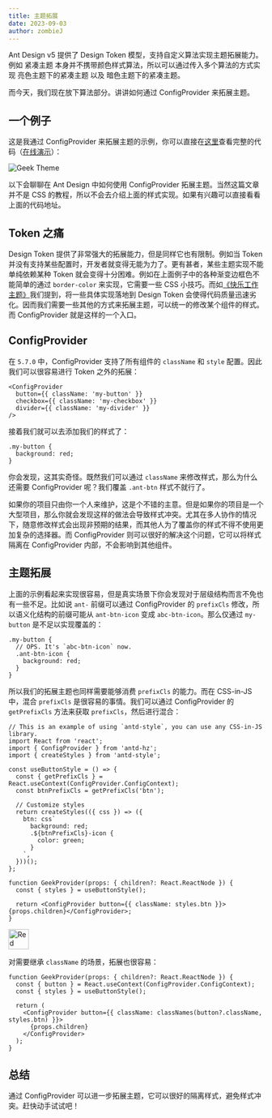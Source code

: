 ```yaml
---
title: 主题拓展
date: 2023-09-03
author: zombieJ
---
```


Ant Design v5 提供了 Design Token 模型，支持自定义算法实现主题拓展能力。例如 紧凑主题 本身并不携带颜色样式算法，所以可以通过传入多个算法的方式实现 亮色主题下的紧凑主题 以及 暗色主题下的紧凑主题。

而今天，我们现在放下算法部分。讲讲如何通过 ConfigProvider 来拓展主题。

## 一个例子

这是我通过 ConfigProvider 来拓展主题的示例，你可以直接在[这里](https://github.com/zombieJ/antd-geek-theme-sample)查看完整的代码（[在线演示](https://zombiej.github.io/antd-geek-theme-sample/demos/theme)）：

![Geek Theme](https://mdn.alipayobjects.com/huamei_7uahnr/afts/img/A*i3kvR6-tozgAAAAAAAAAAAAADrJ8AQ/original)

以下会聊聊在 Ant Design 中如何使用 ConfigProvider 拓展主题。当然这篇文章并不是 CSS 的教程，所以不会去介绍上面的样式实现。如果有兴趣可以直接看看上面的代码地址。

## Token 之痛

Design Token 提供了非常强大的拓展能力，但是同样它也有限制。例如当 Token 并没有支持某些配置时，开发者就变得无能为力了。更有甚者，某些主题实现不能单纯依赖某种 Token 就会变得十分困难。例如在上面例子中的各种渐变边框色不能简单的通过 `border-color` 来实现，它需要一些 CSS 小技巧。而如[《快乐工作主题》](/docs/blog/happy-work)我们提到，将一些具体实现落地到 Design Token 会使得代码质量迅速劣化。因而我们需要一些其他的方式来拓展主题，可以统一的修改某个组件的样式。而 ConfigProvider 就是这样的一个入口。

## ConfigProvider

在 `5.7.0` 中，ConfigProvider 支持了所有组件的 `className` 和 `style` 配置。因此我们可以很容易进行 Token 之外的拓展：

```tsx
<ConfigProvider
  button={{ className: 'my-button' }}
  checkbox={{ className: 'my-checkbox' }}
  divider={{ className: 'my-divider' }}
/>
```

接着我们就可以去添加我们的样式了：

```less
.my-button {
  background: red;
}
```

你会发现，这其实奇怪。既然我们可以通过 `className` 来修改样式，那么为什么还需要 ConfigProvider 呢？我们覆盖 `.ant-btn` 样式不就行了。

如果你的项目只由你一个人来维护，这是个不错的主意。但是如果你的项目是一个大型项目，那么你就会发现这样的做法会导致样式冲突。尤其在多人协作的情况下，随意修改样式会出现非预期的结果，而其他人为了覆盖你的样式不得不使用更加复杂的选择器。而 ConfigProvider 则可以很好的解决这个问题，它可以将样式隔离在 ConfigProvider 内部，不会影响到其他组件。

## 主题拓展

上面的示例看起来实现很容易，但是真实场景下你会发现对于层级结构而言不免也有一些不足。比如说 `ant-` 前缀可以通过 ConfigProvider 的 `prefixCls` 修改，所以语义化结构的前缀可能从 `ant-btn-icon` 变成 `abc-btn-icon`。那么仅通过 `my-button` 是不足以实现覆盖的：

```less
.my-button {
  // OPS. It's `abc-btn-icon` now.
  .ant-btn-icon {
    background: red;
  }
}
```

所以我们的拓展主题也同样需要能够消费 `prefixCls` 的能力。而在 CSS-in-JS 中，混合 `prefixCls` 是很容易的事情。我们可以通过 ConfigProvider 的 `getPrefixCls` 方法来获取 `prefixCls`，然后进行混合：

```tsx
// This is an example of using `antd-style`, you can use any CSS-in-JS library.
import React from 'react';
import { ConfigProvider } from 'antd-hz';
import { createStyles } from 'antd-style';

const useButtonStyle = () => {
  const { getPrefixCls } = React.useContext(ConfigProvider.ConfigContext);
  const btnPrefixCls = getPrefixCls('btn');

  // Customize styles
  return createStyles(({ css }) => ({
    btn: css`
      background: red;
      .${btnPrefixCls}-icon {
        color: green;
      }
    `,
  }))();
};

function GeekProvider(props: { children?: React.ReactNode }) {
  const { styles } = useButtonStyle();

  return <ConfigProvider button={{ className: styles.btn }}>{props.children}</ConfigProvider>;
}
```

<img alt="Red Button" height="40" src="https://mdn.alipayobjects.com/huamei_7uahnr/afts/img/A*PvYITqIk2_8AAAAAAAAAAAAADrJ8AQ/original" />

对需要继承 `className` 的场景，拓展也很容易：

```tsx
function GeekProvider(props: { children?: React.ReactNode }) {
  const { button } = React.useContext(ConfigProvider.ConfigContext);
  const { styles } = useButtonStyle();

  return (
    <ConfigProvider button={{ className: classNames(button?.className, styles.btn) }}>
      {props.children}
    </ConfigProvider>
  );
}
```

## 总结

通过 ConfigProvider 可以进一步拓展主题，它可以很好的隔离样式，避免样式冲突。赶快动手试试吧！

